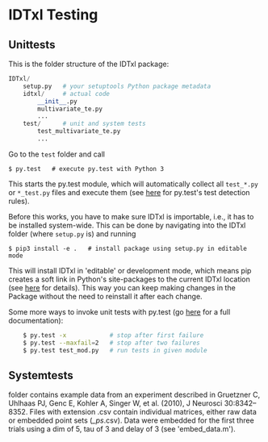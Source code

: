 IDTxl Testing
=============

Unittests
---------

This is the folder structure of the IDTxl package:

```python
IDTxl/
    setup.py   # your setuptools Python package metadata
    idtxl/     # actual code
        __init__.py
        multivariate_te.py
        ...
    test/      # unit and system tests
        test_multivariate_te.py
        ...
```

Go to the `test` folder and call

    $ py.test   # execute py.test with Python 3

This starts the py.test module, which will automatically collect all 
`test_*.py` or `*_test.py` files and execute them (see 
[here](https://pytest.org/latest/goodpractices.html#test-discovery) for 
py.test's test detection rules).

Before this works, you have to make sure IDTxl is importable, i.e., it has to
be installed system-wide. This can be done by navigating into the IDTxl folder
(where `setup.py` is) and running

    $ pip3 install -e .   # install package using setup.py in editable mode

This will install IDTxl in 'editable' or development mode, which means pip
creates a soft link in Python's site-packages to the current IDTxl location 
(see [here](https://pythonhosted.org/setuptools/setuptools.html#development-mode)
for details). This way you can keep making changes in the Package without the
need to reinstall it after each change.

Some more ways to invoke unit tests with py.test (go 
[here](https://pytest.org/latest/usage.html) for a full documentation):

```bash
    $ py.test -x            # stop after first failure
    $ py.test --maxfail=2   # stop after two failures
    $ py.test test_mod.py   # run tests in given module
```


Systemtests
-----------

folder contains example data from an experiment described in Gruetzner C, Uhlhaas PJ, Genc E, Kohler A, Singer W, et al. (2010), J Neurosci 30:8342–8352. Files with extension .csv contain individual matrices, either raw data or embedded point sets (*_ps*.csv). Data were embedded for the first three trials using a dim of 5, tau of 3 and delay of 3 (see 'embed_data.m').
